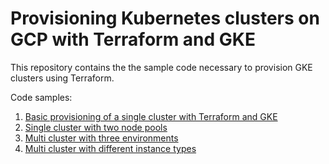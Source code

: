 # Provisioning Kubernetes clusters on GCP with Terraform and GKE

This repository contains the the sample code necessary to provision GKE clusters using Terraform.

Code samples:
1. [Basic provisioning of a single cluster with Terraform and GKE](01_single-cluster/README.md)
2. [Single cluster with two node pools](02_single-cluster-two-nodepools/README.md)
3. [Multi cluster with three environments](03_multi-cluster/README.md)
4. [Multi cluster with different instance types](04_multi-cluster-different-instances/README.md)